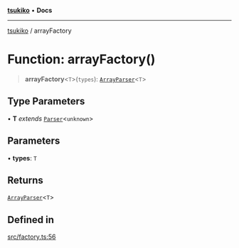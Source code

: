 [**tsukiko**](../README.md) • **Docs**

***

[tsukiko](../README.md) / arrayFactory

# Function: arrayFactory()

> **arrayFactory**\<`T`\>(`types`): [`ArrayParser`](../classes/ArrayParser.md)\<`T`\>

## Type Parameters

• **T** *extends* [`Parser`](../classes/Parser.md)\<`unknown`\>

## Parameters

• **types**: `T`

## Returns

[`ArrayParser`](../classes/ArrayParser.md)\<`T`\>

## Defined in

[src/factory.ts:56](https://github.com/BIYUEHU/tsukiko/blob/eb4b04a16e9c40909bed9d6503bd49914851f300/src/factory.ts#L56)
